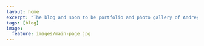 ```yaml
---
layout: home
excerpt: "The blog and soon to be portfolio and photo gallery of Andrey Kurenkov"
tags: [blog]
image:
  feature: images/main-page.jpg
---
```

